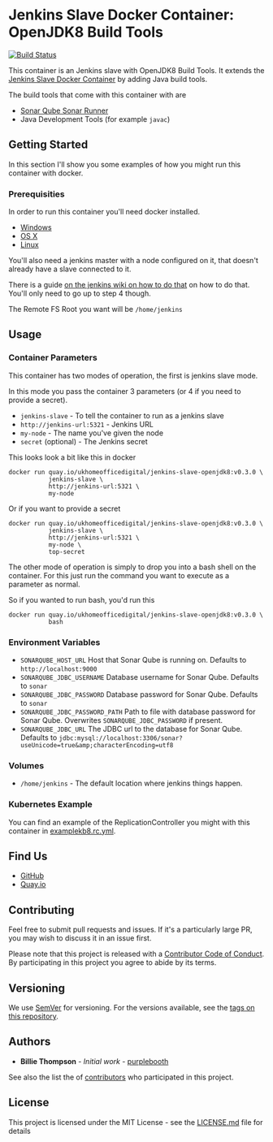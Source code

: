 # Jenkins Slave Docker Container: OpenJDK8 Build Tools

[![Build Status](https://travis-ci.org/UKHomeOffice/docker-jenkins-slave-openjdk8.svg?branch=master)](https://travis-ci.org/UKHomeOffice/docker-jenkins-slave-openjdk8)

This container is an Jenkins slave with OpenJDK8 Build Tools. It extends the 
[Jenkins Slave Docker Container][1] by adding Java build tools.

The build tools that come with this container with are

* [Sonar Qube Sonar Runner][runner]
* Java Development Tools (for example `javac`)

[1]: https://github.com/UKHomeOffice/docker-jenkins-slave "Jenkins Slave Docker Container"
[runner]: http://docs.sonarqube.org/display/SONAR/Installing+and+Configuring+SonarQube+Runner

## Getting Started

In this section I'll show you some examples of how you might run this container with docker.

### Prerequisities

In order to run this container you'll need docker installed.

* [Windows](https://docs.docker.com/windows/started)
* [OS X](https://docs.docker.com/mac/started/)
* [Linux](https://docs.docker.com/linux/started/)

You'll also need a jenkins master with a node configured on it, that doesn't already have a slave 
connected to it.

There is a guide [on the jenkins wiki on how to do that][2] on how to do that. You'll only need to 
go up to step 4 though.

The Remote FS Root you want will be `/home/jenkins`

[2]: https://wiki.jenkins-ci.org/display/JENKINS/Step+by+step+guide+to+set+up+master+and+slave+machines "Step by step guide to set up master and slave machines"

## Usage

### Container Parameters

This container has two modes of operation, the first is jenkins slave mode.

In this mode you pass the container 3 parameters (or 4 if you need to provide a secret).

* `jenkins-slave` - To tell the container to run as a jenkins slave
* `http://jenkins-url:5321` - Jenkins URL
* `my-node` - The name you've given the node
* `secret` (optional) - The Jenkins secret

This looks look a bit like this in docker

```shell
docker run quay.io/ukhomeofficedigital/jenkins-slave-openjdk8:v0.3.0 \
           jenkins-slave \
           http://jenkins-url:5321 \
           my-node
```

Or if you want to provide a secret

```shell
docker run quay.io/ukhomeofficedigital/jenkins-slave-openjdk8:v0.3.0 \
           jenkins-slave \
           http://jenkins-url:5321 \
           my-node \
           top-secret
```

The other mode of operation is simply to drop you into a bash shell on the container. For this just
run the command you want to execute as a parameter as normal. 

So if you wanted to run bash, you'd run this 

```shell
docker run quay.io/ukhomeofficedigital/jenkins-slave-openjdk8:v0.3.0 \
           bash
```

### Environment Variables

* `SONARQUBE_HOST_URL` Host that Sonar Qube is running on. Defaults to `http://localhost:9000`
* `SONARQUBE_JDBC_USERNAME` Database username for Sonar Qube. Defaults to `sonar`
* `SONARQUBE_JDBC_PASSWORD` Database password for Sonar Qube. Defaults to `sonar`
* `SONARQUBE_JDBC_PASSWORD_PATH` Path to file with database password for Sonar Qube. Overwrites 
  `SONARQUBE_JDBC_PASSWORD` if present.
* `SONARQUBE_JDBC_URL` The JDBC url to the database for Sonar Qube. Defaults to 
  `jdbc:mysql://localhost:3306/sonar?useUnicode=true&amp;characterEncoding=utf8`

### Volumes

* `/home/jenkins` - The default location where jenkins things happen.
  
### Kubernetes Example

You can find an example of the ReplicationController you might with this container in 
[examplekb8.rc.yml][3].

[3]: examplekb8.rc.yml "Kubernetes Replication Controller Example"
  
## Find Us

* [GitHub](https://github.com/UKHomeOffice/docker-jenkins-slave-openjdk8)
* [Quay.io](https://quay.io/repository/ukhomeofficedigital/jenkins-slave-openjdk8)

## Contributing

Feel free to submit pull requests and issues. If it's a particularly large PR, you may wish to 
discuss it in an issue first.

Please note that this project is released with a [Contributor Code of Conduct][4]. By participating 
in this project you agree to abide by its terms.

[4]: code_of_conduct.md "Contributor Code of Conduct"

## Versioning

We use [SemVer][5] for versioning. For the versions available, see the [tags on this repository][6].

[5]: http://semver.org/ "Semantic Versioning 2.0.0"
[6]: https://github.com/UKHomeOffice/docker-jenkins-slave-openjdk8/tags

## Authors

* **Billie Thompson** - *Initial work* - [purplebooth](https://github.com/purplebooth)

See also the list the of [contributors][7] who participated in this project.

[7]: https://github.com/UKHomeOffice/docker-jenkins-slave-openjdk8/graphs/contributors

## License

This project is licensed under the MIT License - see the [LICENSE.md][8] file for details

[8]: LICENSE.md "The MIT License (MIT)"
